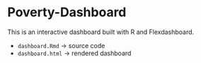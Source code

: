 # Poverty-Dashboard


This is an interactive dashboard built with R and Flexdashboard.

- `dashboard.Rmd` → source code  
- `dashboard.html` → rendered dashboard  

